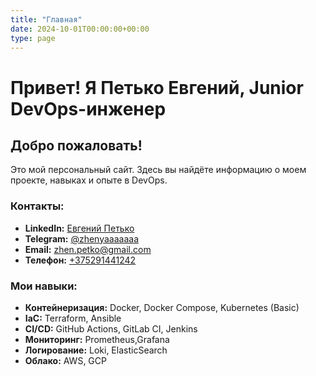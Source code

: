 ```yaml
---
title: "Главная"
date: 2024-10-01T00:00:00+00:00
type: page
---
```


<link rel="stylesheet" href="https://cdnjs.cloudflare.com/ajax/libs/font-awesome/6.4.0/css/all.min.css">
<link rel="icon" type="image/x-icon" href="/favicon.ico?v=1">

# Привет! Я Петько Евгений, Junior DevOps-инженер

## Добро пожаловать!

Это мой персональный сайт. Здесь вы найдёте информацию о моем проекте, навыках и опыте в DevOps.

### Контакты:
- <i class="fab fa-linkedin"></i> **LinkedIn:** [Евгений Петько](https://linkedin.com/in/zhenyapetko)
- <i class="fab fa-telegram"></i> **Telegram:** [@zhenyaaaaaaa](https://t.me/zhenyaaaaaaa)
- <i class="fas fa-envelope"></i> **Email:** [zhen.petko@gmail.com](mailto:zhen.petko@gmail.com)
- <i class="fas fa-mobile-alt"></i> **Телефон:** [+375291441242](tel:+375291441242)




### Мои навыки:
- **Контейнеризация:** Docker, Docker Compose, Kubernetes (Basic)
- **IaC:** Terraform, Ansible
- **CI/CD:** GitHub Actions, GitLab CI, Jenkins
- **Мониторинг:** Prometheus,Grafana
- **Логирование:** Loki, ElasticSearch
- **Облако:** AWS, GCP